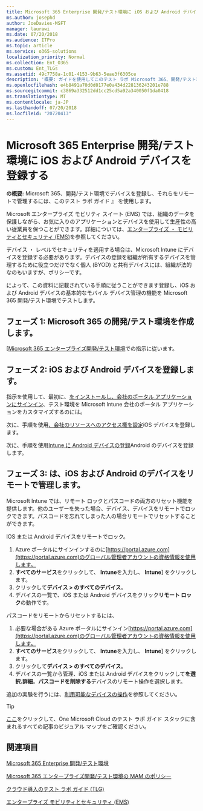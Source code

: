 ```yaml
---
title: Microsoft 365 Enterprise 開発/テスト環境に iOS および Android デバイスを登録する
ms.author: josephd
author: JoeDavies-MSFT
manager: laurawi
ms.date: 07/20/2018
ms.audience: ITPro
ms.topic: article
ms.service: o365-solutions
localization_priority: Normal
ms.collection: Ent_O365
ms.custom: Ent_TLGs
ms.assetid: 49c7758a-1c01-4153-9b63-5eae3f6305ce
description: '概要: ガイドを使用してこのテスト ラボ Microsoft 365、開発/テスト環境でデバイスを登録し、それらをリモートで管理します。'
ms.openlocfilehash: e4b8491a70d0d0177e0a434d228136243201e788
ms.sourcegitcommit: c3869a332512dd1cc25cd5a92a340050f1da0418
ms.translationtype: MT
ms.contentlocale: ja-JP
ms.lasthandoff: 07/20/2018
ms.locfileid: "20720413"
---
```

# <a name="enroll-ios-and-android-devices-in-your-microsoft-365-enterprise-devtest-environment"></a>Microsoft 365 Enterprise 開発/テスト環境に iOS および Android デバイスを登録する

 **の概要:** Microsoft 365、開発/テスト環境でデバイスを登録し、それらをリモートで管理するには、このテスト ラボ ガイド 』 を使用します。
  
Microsoft エンタープライズ モビリティ スイート (EMS) では、組織のデータを保護しながら、お気に入りのアプリケーションとデバイスを使用して生産性の高い従業員を保つことができます。詳細については、[エンタープライズ ・ モビリティとセキュリティ (EMS)](https://www.microsoft.com/cloud-platform/enterprise-mobility-security)を参照してください。
  
デバイス ・ レベルでセキュリティを適用する場合は、Microsoft Intune にデバイスを登録する必要があります。デバイスの登録を組織が所有するデバイスを管理するために役立つだけでなく個人 (BYOD) と共有デバイスには、組織が法的なのもいますが、ポリシーです。
  
によって、この資料に記載されている手順に従うことができます登録し、iOS および Android デバイスの基本的なモバイル デバイス管理の機能を Microsoft 365 開発/テスト環境でテストします。
  
## <a name="phase-1-create-your-microsoft-365-devtest-environment"></a>フェーズ 1: Microsoft 365 の開発/テスト環境を作成します。

[[Microsoft 365 エンタープライズ開発/テスト環境](the-microsoft-365-enterprise-dev-test-environment.md)での指示に従います。
  
## <a name="phase-2-enroll-your-ios-and-android-devices"></a>フェーズ 2: iOS および Android デバイスを登録します。

指示を使用して、最初に、[をインストールし、会社のポータル アプリケーションにサインイン](https://docs.microsoft.com/intune-user-help/install-and-sign-in-to-the-intune-company-portal-app-ios)、テスト環境を Microsoft Intune 会社のポータル アプリケーションをカスタマイズするのには。

次に、手順を使用[、会社のリソースへのアクセス権を設定](https://docs.microsoft.com/intune-user-help/enroll-your-device-in-intune-ios)iOS デバイスを登録します。

次に、手順を使用[Intune に Android デバイスの登録](https://docs.microsoft.com/intune-user-help/enroll-your-device-in-intune-android)Android のデバイスを登録します。

## <a name="phase-3-manage-your-ios-and-android-devices-remotely"></a>フェーズ 3: は、iOS および Android のデバイスをリモートで管理します。

Microsoft Intune では、リモート ロックとパスコードの両方のリセット機能を提供します。他のユーザーを失った場合、デバイス、デバイスをリモートでロックできます。パスコードを忘れてしまった人の場合リモートでリセットすることができます。
  
IOS または Android デバイスをリモートでロック。

1. Azure ポータルにサインインするのに[https://portal.azure.com](https://portal.azure.com)のグローバル管理者アカウントの資格情報を使用します。
2. **すべてのサービス**をクリックして、 **Intune**を入力し、 **Intune**] をクリックします。
3. クリックして**デバイス > のすべてのデバイス**。
4. デバイスの一覧で、iOS または Android デバイスをクリック**リモート ロック**の動作です。

    
パスコードをリモートからリセットするには、

1. 必要な場合がある Azure ポータルにサインイン[https://portal.azure.com](https://portal.azure.com)のグローバル管理者アカウントの資格情報を使用します。
2. **すべてのサービス**をクリックして、 **Intune**を入力し、 **Intune**] をクリックします。
3. クリックして**デバイス > のすべてのデバイス**。
4. デバイスの一覧から管理、iOS または Android デバイスをクリックして**を選択.詳細**。**パスコードを削除する**デバイスのリモート操作を選択します。

追加の実験を行うには、[利用可能なデバイスの操作](https://docs.microsoft.com/intune/device-management#available-device-actions)を参照してください。

    

> [!TIP]
> [ここ](http://aka.ms/catlgstack)をクリックして、One Microsoft Cloud のテスト ラボ ガイド スタックに含まれるすべての記事のビジュアル マップをご確認ください。
  
## <a name="see-also"></a>関連項目

[Microsoft 365 Enterprise 開発/テスト環境](the-microsoft-365-enterprise-dev-test-environment.md)
  
[Microsoft 365 エンタープライズ開発/テスト環境の MAM のポリシー](mam-policies-for-your-microsoft-365-enterprise-dev-test-environment.md)
  
[クラウド導入のテスト ラボ ガイド (TLG)](cloud-adoption-test-lab-guides-tlgs.md)

[エンタープライズ モビリティとセキュリティ (EMS)](https://www.microsoft.com/cloud-platform/enterprise-mobility-security)


